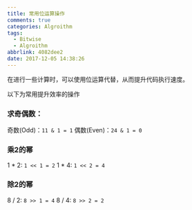 ```yaml
---
title: 常用位运算操作
comments: true
categories: Algroithm
tags:
  - Bitwise
  - Algroithm
abbrlink: 4082dee2
date: 2017-12-05 14:38:26
---
```


在进行一些计算时，可以使用位运算代替，从而提升代码执行速度。

以下为常用提升效率的操作

### 求奇偶数：
奇数(Odd)：`11 & 1 = 1`
偶数(Even)：`24 & 1 = 0`

### 乘2的幂
1 * 2: `1 << 1 = 2`
1 * 4: `1 << 2 = 4`

### 除2的幂
8 / 2: `8 >> 1 = 4`
8 / 4: `8 >> 2 = 2`